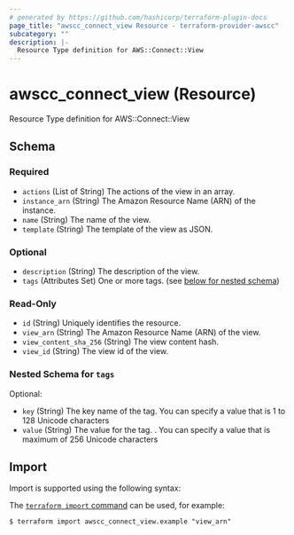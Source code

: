 ```yaml
---
# generated by https://github.com/hashicorp/terraform-plugin-docs
page_title: "awscc_connect_view Resource - terraform-provider-awscc"
subcategory: ""
description: |-
  Resource Type definition for AWS::Connect::View
---
```


# awscc_connect_view (Resource)

Resource Type definition for AWS::Connect::View



<!-- schema generated by tfplugindocs -->
## Schema

### Required

- `actions` (List of String) The actions of the view in an array.
- `instance_arn` (String) The Amazon Resource Name (ARN) of the instance.
- `name` (String) The name of the view.
- `template` (String) The template of the view as JSON.

### Optional

- `description` (String) The description of the view.
- `tags` (Attributes Set) One or more tags. (see [below for nested schema](#nestedatt--tags))

### Read-Only

- `id` (String) Uniquely identifies the resource.
- `view_arn` (String) The Amazon Resource Name (ARN) of the view.
- `view_content_sha_256` (String) The view content hash.
- `view_id` (String) The view id of the view.

<a id="nestedatt--tags"></a>
### Nested Schema for `tags`

Optional:

- `key` (String) The key name of the tag. You can specify a value that is 1 to 128 Unicode characters
- `value` (String) The value for the tag. . You can specify a value that is maximum of 256 Unicode characters

## Import

Import is supported using the following syntax:

The [`terraform import` command](https://developer.hashicorp.com/terraform/cli/commands/import) can be used, for example:

```shell
$ terraform import awscc_connect_view.example "view_arn"
```
